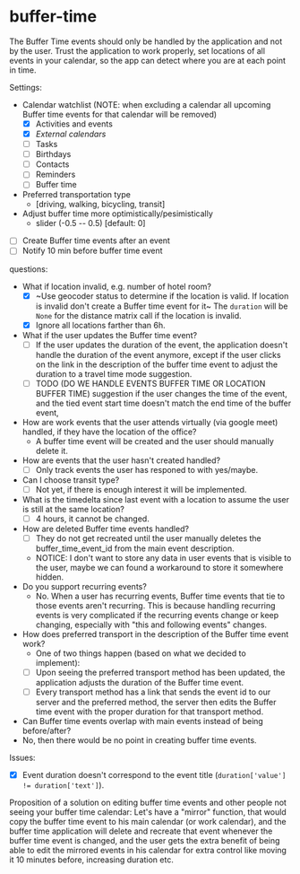 # buffer-time
The Buffer Time events should only be handled by the application and not by the user.
Trust the application to work properly, set locations of all events in your calendar, so the app can detect where you are at each point in time.

Settings:
  - Calendar watchlist (NOTE: when excluding a calendar all upcoming Buffer time events for that calendar will be removed)
    - [x] Activities and events
    - [x] *External calendars*
    - [ ] Tasks
    - [ ] Birthdays
    - [ ] Contacts
    - [ ] Reminders
    - [ ] Buffer time
  - Preferred transportation type
    - [driving, walking, bicycling, transit]
  - Adjust buffer time more optimistically/pesimistically
    - slider (-0.5 -- 0.5) [default: 0]
  - [ ] Create Buffer time events after an event
  - [ ] Notify 10 min before buffer time event

questions:
- What if location invalid, e.g. number of hotel room?
  - [x] ~Use geocoder status to determine if the location is valid. If location is invalid don't create a Buffer time event for it~ The `duration` will be `None` for the distance matrix call if the location is invalid.
  - [x] Ignore all locations farther than 6h.
- What if the user updates the Buffer time event?
  - [ ] If the user updates the duration of the event, the application doesn't handle the duration of the event anymore, except if the user clicks on the link in the description of the buffer time event to adjust the duration to a travel time mode suggestion.
  - [ ] TODO (DO WE HANDLE EVENTS BUFFER TIME OR LOCATION BUFFER TIME) suggestion if the user changes the time of the event, and the tied event start time doesn't match the end time of the buffer event,
- How are work events that the user attends virtually (via google meet) handled, if they have the location of the office?
  - A buffer time event will be created and the user should manually delete it.
- How are events that the user hasn't created handled?
  - [ ] Only track events the user has responed to with yes/maybe.
- Can I choose transit type?
  - [ ] Not yet, if there is enough interest it will be implemented.
- What is the timedelta since last event with a location to assume the user is still at the same location?
  - [ ] 4 hours, it cannot be changed.
- How are deleted Buffer time events handled?
  - [ ] They do not get recreated until the user manually deletes the buffer\_time\_event\_id from the main event description.
  - NOTICE: I don't want to store any data in user events that is visible to the user, maybe we can found a workaround to store it somewhere hidden.
- Do you support recurring events?
  - No. When a user has recurring events, Buffer time events that tie to those events aren't recurring. This is because handling recurring events is very complicated if the recurring events change or keep changing, especially with "this and following events" changes.
- How does preferred transport in the description of the Buffer time event work?
  - One of two things happen (based on what we decided to implement):
  - [ ] Upon seeing the preferred transport method has been updated, the application adjusts the duration of the Buffer time event.
  - [ ] Every transport method has a link that sends the event id to our server and the preferred method, the server then edits the Buffer time event with the proper duration for that transport method.
- Can Buffer time events overlap with main events instead of being before/after?
 - No, then there would be no point in creating buffer time events.

Issues:
- [x] Event duration doesn't correspond to the event title (`duration['value'] != duration['text']`).


Proposition of a solution on editing buffer time events and other people not seeing your buffer time calendar:
Let's have a "mirror" function, that would copy the buffer time event to his main calendar (or work calendar), and the buffer time application will delete and recreate that event whenever the buffer time event is changed, and the user gets the extra benefit of being able to edit the mirrored events in his calendar for extra control like moving it 10 minutes before, increasing duration etc.
